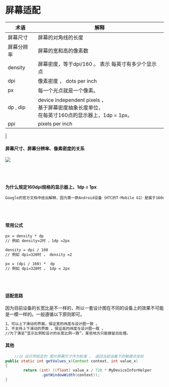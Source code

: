 # 屏幕适配

术语 | 解释
-|-
屏幕尺寸|屏幕的对角线的长度
屏幕分辨率|屏幕的宽和高的像素数
density | 屏幕密度，等于dpi/160 。 表示 每英寸有多少个显示点
dpi   |像素密度  ，   dots per inch
px|每一个光点就是一个像素。
dp , dip|  device independent pixels ， <br> 基于屏幕密度抽象长度单位，<br>在每英寸160点的显示器上，1dp = 1px。
ppi|pixels per inch
|


#### 屏幕尺寸、屏幕分辨率、像素密度的关系
![](https://gitee.com/hnyer/filesOfGitbook/raw/master/files/201806111620_osChina_适配.png)

<br><br>

#### 为什么规定160dpi规格的显示器上，1dp = 1px
```xml
Google的官方文档中给出解释，因为第一款Android设备（HTC的T-Mobile G1）是属于160dpi的。
```

<br><br>

#### 常用公式
```xml
px = density * dp
// 例如 density=2时 ，1dp =2px

density = dpi / 160
// 例如 dpi=320时 ， density =2

px = (dpi / 160) *  dp
// 例如 dpi=320时 ， 1dp = 2px
```


<br><br>

#### 适配思路
因为目前设备的长宽比是不一样的，所以一套设计图在不同的设备上的效果不可能是一模一样的。一般遵循以下原则即可。
```xml
1、可以上下滑动的界面，保证宽的纬度与设计图一致 。
2、不支持上下滑动的界面 ，保证高的纬度与设计图一致 。
//为了满足“显示比例和设计的长宽比例一致”，某些地方只能做留白处理。
```


#### 其他
```java
    //以 设计师给定的 图片屏幕尺寸作为标准 ， 返回当前设备下的触摸点坐标
public static int getValues_x(Context context, int value_x)
{
		return (int) ((float) value_x / 720 * MyDeviceInforHelper
				.getWindowWidth(context));
}
```

